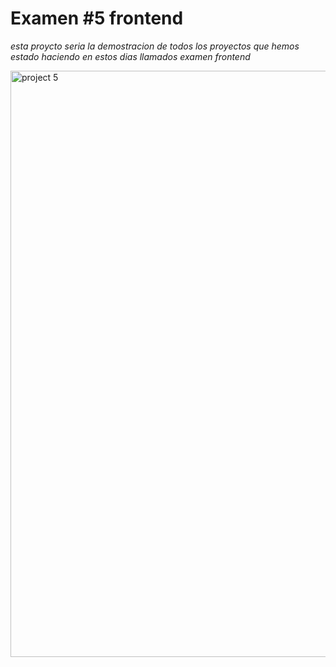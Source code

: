# Examen #5 frontend

*esta proycto seria la demostracion de todos los proyectos que hemos estado haciendo en estos dias llamados examen frontend*

<img width="938" alt="project 5" src="https://github.com/Wkinson/Examen-5-frontend/assets/114301541/553f1920-a339-45f7-88be-40cfdca4499f">
